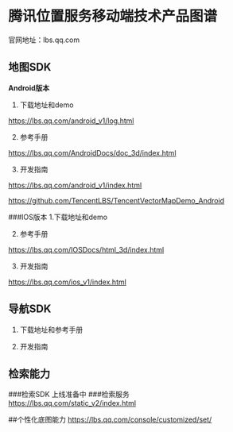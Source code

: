 # 腾讯位置服务移动端技术产品图谱
官网地址：lbs.qq.com
## 地图SDK
**Android版本**
1. 下载地址和demo

https://lbs.qq.com/android_v1/log.html

2. 参考手册

https://lbs.qq.com/AndroidDocs/doc_3d/index.html

3. 开发指南

https://lbs.qq.com/android_v1/index.html

https://github.com/TencentLBS/TencentVectorMapDemo_Android

###IOS版本
1.下载地址和demo

2. 参考手册

https://lbs.qq.com/IOSDocs/html_3d/index.html

3. 开发指南

https://lbs.qq.com/ios_v1/index.html

## 导航SDK
1. 下载地址和参考手册

2. 开发指南


## 检索能力
###检索SDK
上线准备中
###检索服务
https://lbs.qq.com/static_v2/index.html

##个性化底图能力
https://lbs.qq.com/console/customized/set/




